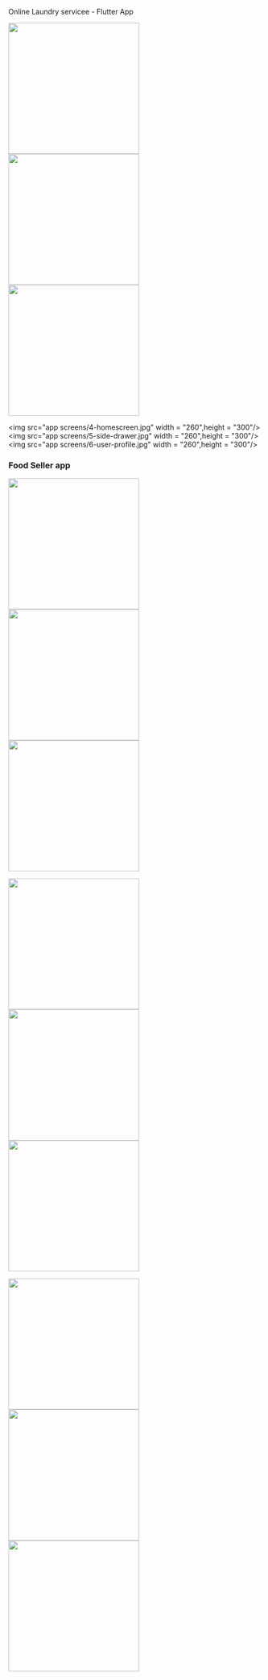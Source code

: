 Online Laundry servicee - Flutter App

<p float="left">
  <img src="app screens/1-sign-up.jpg" width = "260",height = "300"/> 
   <img src="app screens/2-log-in.jpgg" width = "260",height = "300"/> 
      <img src="app screens/3-otp-verificarion.jpg" width = "260",height = "300"/> 
</p>


<p float="left">

   <img src="app screens/4-homescreen.jpg" width = "260",height = "300"/> 
  <img src="app screens/5-side-drawer.jpg" width = "260",height = "300"/> 
   <img src="app screens/6-user-profile.jpg" width = "260",height = "300"/> 
</p>

<h3> Food Seller app </h3>
  
<p float="left">
  <img src="app screens/7-address-from.jpg" width = "260",height = "300"/> 
  <img src="app screens/8-select-address.jpg" width = "260",height = "300"/> 
   <img src="app screens/9-order-details.jpg" width = "260",height = "300"/> 
 
</p>


<p float="left">
  <img src="app screens/10-order-completed.jpg" width = "260",height = "300"/> 
  <img src="app screens/11-payemnt-gateway.jpg" width = "260",height = "300"/> 
   <img src="app screens/11.1-payment-gateway2.jpg" width = "260",height = "300"/> 
 
</p>


<p float="left">
  <img src="app screens/12 - ordered-items.jpg" width = "260",height = "300"/> 
  <img src="app screens/13-track-items.jpg" width = "260",height = "300"/> 
   <img src="app screens/14-track-items-2.jpg" width = "260",height = "300"/> 
 
</p>


